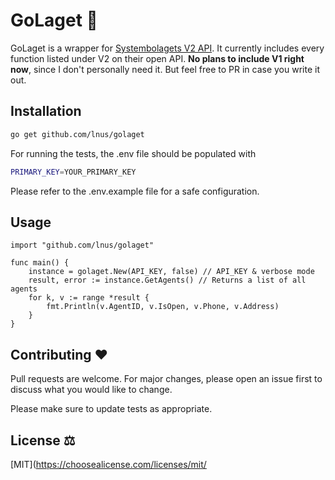 # GoLaget 🍺

GoLaget is a wrapper for [Systembolagets V2 API](https://api-portal.systembolaget.se/). It currently includes every function listed under V2 on their open API. **No plans to include V1 right now**, since I don't personally need it. But feel free to PR in case you write it out. ​

## Installation


```bash
go get github.com/lnus/golaget
```
For running the tests, the .env file should be populated with
```bash
PRIMARY_KEY=YOUR_PRIMARY_KEY
```
Please refer to the .env.example file for a safe configuration.
## Usage

```golang
import "github.com/lnus/golaget"

func main() {
    instance = golaget.New(API_KEY, false) // API_KEY & verbose mode
    result, error := instance.GetAgents() // Returns a list of all agents
    for k, v := range *result {
        fmt.Println(v.AgentID, v.IsOpen, v.Phone, v.Address)
    }
}
```
## Contributing ❤
Pull requests are welcome. For major changes, please open an issue first to discuss what you would like to change.

Please make sure to update tests as appropriate.

## License ⚖
[MIT](https://choosealicense.com/licenses/mit/
